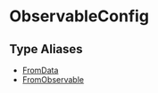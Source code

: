 # ObservableConfig

## Type Aliases

- [FromData](type-aliases/FromData.md)
- [FromObservable](type-aliases/FromObservable.md)

